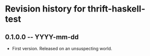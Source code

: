 # Revision history for thrift-haskell-test

## 0.1.0.0 -- YYYY-mm-dd

* First version. Released on an unsuspecting world.
